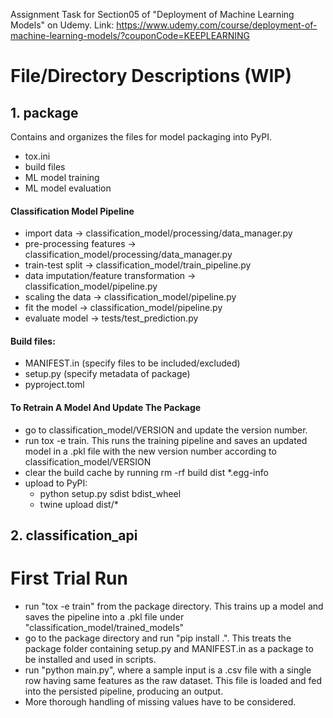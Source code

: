 Assignment Task for Section05 of "Deployment of Machine Learning Models" on Udemy.
Link: https://www.udemy.com/course/deployment-of-machine-learning-models/?couponCode=KEEPLEARNING


# File/Directory Descriptions (WIP)

## 1. package
Contains and organizes the files for model packaging into PyPI. 
- tox.ini
- build files
- ML model training 
- ML model evaluation

#### Classification Model Pipeline
- import data -> classification_model/processing/data_manager.py
- pre-processing features -> classification_model/processing/data_manager.py
- train-test split -> classification_model/train_pipeline.py
- data imputation/feature transformation -> classification_model/pipeline.py
- scaling the data -> classification_model/pipeline.py
- fit the model -> classification_model/pipeline.py
- evaluate model -> tests/test_prediction.py

#### Build files:
- MANIFEST.in (specify files to be included/excluded)
- setup.py (specify metadata of package)
- pyproject.toml

#### To Retrain A Model And Update The Package
- go to classification_model/VERSION and update the version number. 
- run tox -e train. This runs the training pipeline and saves an updated model in a .pkl file with the 
new version number according to classification_model/VERSION
- clear the build cache by running rm -rf build dist *.egg-info
- upload to PyPI: 
    - python setup.py sdist bdist_wheel
    - twine upload dist/*


## 2. classification_api




# First Trial Run
- run "tox -e train" from the package directory. This trains up a model and saves the pipeline into a .pkl file under "classification_model/trained_models"
- go to the package directory and run "pip install .". This treats the package folder containing setup.py and MANIFEST.in as a package to be installed and used in scripts.
- run "python main.py", where a sample input is a .csv file with a single row having same features as the raw dataset. This file is loaded and fed into the persisted pipeline, producing an output.
- More thorough handling of missing values have to be considered.





